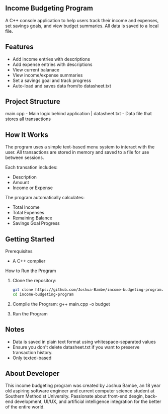 ## Income Budgeting Program
A C++ console application to help users track their income and expenses, set savings goals, and view budget summaries. All data is saved to a local file.

## Features
- Add income entries with descriptions
- Add expense entries with descriptions
- View current balanace
- View income/expense summaries
- Set a savings goal and track progress
- Auto-load and saves data from/to datasheet.txt

## Project Structure
main.cpp - Main logic behind application |
datasheet.txt - Data file that stores all transactions

## How It Works
The program uses a simple text-based menu system to interact with the user. All transactions are stored in memory and saved to a file for use between sessions.

Each transation includes:
- Description
- Amount
- Income or Expense

The program automatically calculates:
- Total Income
- Total Expenses
- Remaining Balance
- Savings Goal Progress
  
## Getting Started
Prerequisites
- A C++ complier

How to Run the Program
1. Clone the repository:
   ```bash
   git clone https://github.com/Joshua-Bambe/income-budgeting-program.git
   cd income-budgeting-program

2. Compile the Program:
   g++ main.cpp -o budget

3. Run the Program

## Notes
- Data is saved in plain text format using whitespace-separated values
- Ensure you don't delete datasheet.txt if you want to preserve transaction history.
- Only texted-based
  
## About Developer
This income budgeting program was created by Joshua Bambe, an 18 year old aspiring software engineer and current computer science student at Southern Methodist University. Passionate about front-end desgin, back-end development, UI/UX, and artificial intelligence integration for the better of the entire world.
